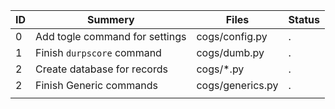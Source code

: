 | ID  | Summery                        | Files            | Status |
| --- | ------------------------------ | ---------------- | ------ |
| 0   | Add togle command for settings | cogs/config.py   | .      |
| 1   | Finish `durpscore` command     | cogs/dumb.py     | .      |
| 2   | Create database for records    | cogs/\*.py       | .      |
| 2   | Finish Generic commands        | cogs/generics.py | .      |
|     |                                |                  |        |
